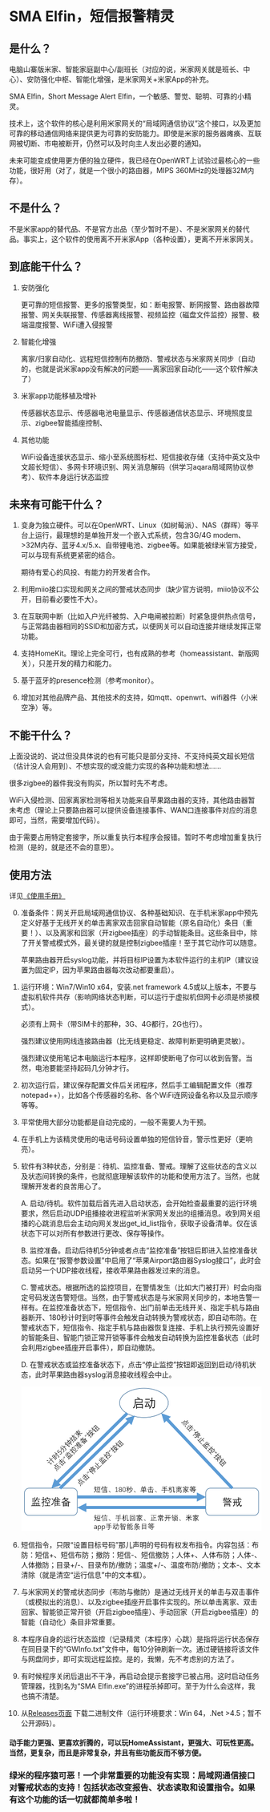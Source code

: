 # SMA Elfin，短信报警精灵

## 是什么？

电脑山寨版米家、智能家庭副中心/副班长（对应的说，米家网关就是班长、中心）、安防强化中枢、智能化增强，是米家网关+米家App的补充。

SMA Elfin，Short Message Alert Elfin，一个敏感、警觉、聪明、可靠的小精灵。

技术上，这个软件的核心是利用米家网关的“局域网通信协议”这个接口，以及更加可靠的移动通信网络来提供更为可靠的安防能力。即使是米家的服务器瘫痪、互联网被切断、市电被断开，仍然可以及时向主人发出必要的通知。

未来可能变成使用更方便的独立硬件，我已经在OpenWRT上试验过最核心的一些功能，很好用（对了，就是一个很小的路由器，MIPS 360MHz的处理器32M内存）。

## 不是什么？

不是米家app的替代品、不是官方出品（至少暂时不是）、不是米家网关的替代品。事实上，这个软件的使用离不开米家App（各种设置），更离不开米家网关。

## 到底能干什么？

1. 安防强化

   更可靠的短信报警、更多的报警类型，如：断电报警、断网报警、路由器故障报警、网关失联报警、传感器离线报警、视频监控（磁盘文件监控）报警、极端温度报警、WiFi遭入侵报警

2. 智能化增强

   离家/归家自动化、远程短信控制布防撤防、警戒状态与米家网关同步（自动的，也就是说米家app没有解决的问题——离家回家自动化——这个软件解决了）

3. 米家app功能移植及增补

   传感器状态显示、传感器电池电量显示、传感器通信状态显示、环境照度显示、zigbee智能插座控制、

4. 其他功能

   WiFi设备连接状态显示、缩小至系统图标栏、短信接收存储（支持中英文及中文超长短信）、多网卡环境识别、网关消息解码（供学习aqara局域网协议参考）、软件本身运行状态监控

## 未来有可能干什么？

1. 变身为独立硬件。可以在OpenWRT、Linux（如树莓派）、NAS（群晖）等平台上运行，最理想的是单独开发一个嵌入式系统，包含3G/4G modem、>32M内存、蓝牙4.x/5.x、自带锂电池、zigbee等。如果能被绿米官方接受，可以与现有系统更紧密的结合。

   期待有爱心的风投、有能力的开发者合作。

2. 利用miio接口实现和网关之间的警戒状态同步（缺少官方说明，miio协议不公开，目前看必要性不大）。

3. 在互联网中断（比如入户光纤被剪、入户电闸被拉断）时紧急提供热点信号，与正常路由器相同的SSID和加密方式，以便网关可以自动连接并继续发挥正常功能。

4. 支持HomeKit。理论上完全可行，也有成熟的参考（homeassistant、新版网关），只差开发的精力和能力。

5. 基于蓝牙的presence检测（参考monitor）。

6. 增加对其他品牌产品、其他技术的支持，如mqtt、openwrt、wifi器件（小米空净）等。

## 不能干什么？

上面没说的、说过但没具体说的也有可能只是部分支持、不支持纯英文超长短信（估计没人会用到）、不想实现的或没能力实现的各种功能和想法......

很多zigbee的器件我没有购买，所以暂时先不考虑。

WiFi入侵检测、回家离家检测等相关功能来自苹果路由器的支持，其他路由器暂未考虑（理论上只要路由器可以提供设备连接事件、WAN口连接事件对应的消息即可，当然，需要增加代码）。

由于需要占用特定套接字，所以重复执行本程序会报错。暂时不考虑增加重复执行检测（是的，就是还不会的意思）。

## 使用方法

详见[《使用手册》](使用手册.md)

0. 准备条件：网关开启局域网通信协议、各种基础知识、在手机米家app中预先定义好基于无线开关的单击离家双击回家自动智能（原名自动化）条目（重要！）、以及离家和回家（开zigbee插座）的手动智能条目。这些条目中，除了开关警戒模式外，最关键的就是控制zigbee插座！至于其它动作可以随意。

   苹果路由器开启syslog功能，并将目标IP设置为本软件运行的主机IP（建议设置为固定IP，因为苹果路由器每次改动都要重启）。

1. 运行环境：Win7/Win10 x64，安装.net framework 4.5或以上版本，不要与虚拟机软件共存（影响网络状态判断，可以运行于虚拟机但网卡必须是桥接模式）。

   必须有上网卡（带SIM卡的那种，3G、4G都行，2G也行）。

   强烈建议使用网线连接路由器（比无线更稳定、故障判断更明确更灵敏）。

   强烈建议使用笔记本电脑运行本程序，这样即使断电了你可以收到告警。当然，电池要能坚持起码几分钟才行。

2. 初次运行后，建议保存配置文件后关闭程序，然后手工编辑配置文件（推荐notepad++），比如各个传感器的名称、各个WiFi连网设备名称以及显示顺序等等。

3. 平常使用大部分功能都是自动完成的，一般不需要人为干预。

4. 在手机上为该精灵使用的电话号码设置单独的短信铃音，警示性更好（更响亮）。

5. 软件有3种状态，分别是：待机、监控准备、警戒。理解了这些状态的含义以及状态间转换的条件，也就彻底理解该软件的功能和使用方法了。当然，也就理解开发者的良苦用心了。

   A. 启动/待机。软件加载后首先进入启动状态，会开始检查最重要的运行环境要求，然后启动UDP组播接收进程监听米家网关发出的组播消息。收到网关组播的心跳消息后会主动向网关发出get_id_list指令，获取子设备清单。仅在该状态下可以对所有参数进行更改、保存等操作。

   B. 监控准备。启动后待机5分钟或者点击“监控准备”按钮后即进入监控准备状态。如果在“报警参数设置”中启用了“苹果Airport路由器Syslog接口”，此时会启动另一个UDP接收线程，接收苹果路由器发过来的消息。

   C. 警戒状态。根据所选的监控项目，在警情发生（比如大门被打开）时会向指定号码发送告警短信。当然，由于警戒状态是与米家网关同步的，本地告警一样有。在监控准备状态下，短信指令、出门前单击无线开关、指定手机与路由器断开、180秒计时到时等事件会触发自动转换为警戒状态，即自动布防。在警戒状态下，短信指令、指定手机与路由器恢复连接、手机上执行预先设置好的智能条目、智能门锁正常开锁等事件会触发自动转换为监控准备状态（此时会利用zigbee插座开启事件），即自动撤防。

   D. 在警戒状态或监控准备状态下，点击“停止监控”按钮即返回到启动/待机状态，此时苹果路由器syslog消息接收线程会中止。

   ![状态机](状态机.png)

6. 短信指令，只限“设置目标号码”那儿声明的号码有权发布指令。内容包括：布防：短信+、短信布防；撤防：短信-、短信撤防；人体+、人体布防；人体-、人体撤防；目录+/-、目录布防/撤防；温度+/-、温度布防/撤防；文本-、文本清除（就是清空“运行信息”中的文本框）。

7. 与米家网关的警戒状态同步（布防与撤防）是通过无线开关的单击与双击事件（或模拟出的消息）、以及zigbee插座开启事件实现的。所以单击离家、双击回家、智能锁正常开锁（开启zigbee插座）、手动回家（开启zigbee插座）的智能（自动化）条目非常重要。

8. 本程序自身的运行状态监控（记录精灵（本程序）心跳）是指将运行状态保存在同目录下的“GWInfo.txt”文件中，每10分钟刷新一次。通过硬链接将该文件与网盘同步，即可实现远程监控。是的，我懒，先不考虑别的方法了。

9. 有时候程序关闭后退出不干净，再启动会提示套接字已被占用。这时启动任务管理器，找到名为“SMA Elfin.exe”的进程杀掉即可。至于为什么会这样，我也搞不清楚。

10. 从[Releases页面](https://github.com/xcray/SMA-Elfin/releases) 下载二进制文件（运行环境要求：Win 64，.Net >4.5；暂不公开源码）。

#### 动手能力更强、更喜欢折腾的，可以玩HomeAssistant，更强大、可玩性更高。当然，更复杂，而且是非常复杂，并且有些功能反而不够方便。

### 绿米的程序猿可恶！一个非常重要的功能没有实现：局域网通信接口对警戒状态的支持！包括状态改变报告、状态读取和设置指令。如果有这个功能的话一切就都简单多啦！
